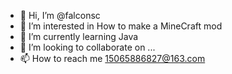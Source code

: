 - 👋 Hi, I’m @falconsc
- 👀 I’m interested in How to make a MineCraft mod 
- 🌱 I’m currently learning Java
- 💞️ I’m looking to collaborate on ...
- 📫 How to reach me 15065886827@163.com

<!---
falconnsc/falconnsc is a ✨ special ✨ repository because its `README.md` (this file) appears on your GitHub profile.
You can click the Preview link to take a look at your changes.
--->
